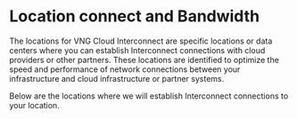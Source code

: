 # Location connect and Bandwidth

The locations for VNG Cloud Interconnect are specific locations or data centers where you can establish Interconnect connections with cloud providers or other partners. These locations are identified to optimize the speed and performance of network connections between your infrastructure and cloud infrastructure or partner systems.

Below are the locations where we will establish Interconnect connections to your location.

<figure><img src="http://docs.vngcloud.vn/download/attachments/64553600/image2023-9-6_14-24-8.png?version=1&#x26;modificationDate=1693985048000&#x26;api=v2" alt=""><figcaption></figcaption></figure>
